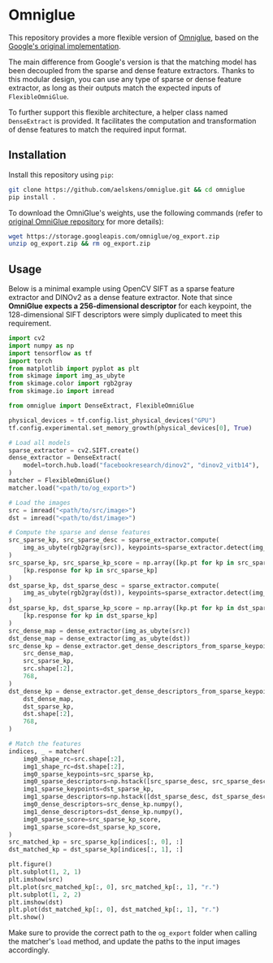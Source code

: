# Omniglue

This repository provides a more flexible version of [Omniglue](https://doi.org/10.1109/CVPR52733.2024.01878), based on the [Google's original implementation](https://github.com/google-research/omniglue).

The main difference from Google's version is that the matching model has been decoupled from the sparse and dense feature extractors. Thanks to this modular design, you can use any type of sparse or dense feature extractor, as long as their outputs match the expected inputs of `FlexibleOmniGlue`.

To further support this flexible architecture, a helper class named `DenseExtract` is provided. It facilitates the computation and transformation of dense features to match the required input format.

## Installation

Install this repository using `pip`:

```bash
git clone https://github.com/aelskens/omniglue.git && cd omniglue
pip install .
```

To download the OmniGlue's weights, use the following commands (refer to [original OmniGlue repository](https://github.com/google-research/omniglue) for more details):

```bash
wget https://storage.googleapis.com/omniglue/og_export.zip
unzip og_export.zip && rm og_export.zip
```

## Usage

Below is a minimal example using OpenCV SIFT as a sparse feature extractor and DINOv2 as a dense feature extractor. Note that since **OmniGlue expects a 256-dimensional descriptor** for each keypoint, the 128-dimensional SIFT descriptors were simply duplicated to meet this requirement.

```python
import cv2
import numpy as np
import tensorflow as tf
import torch
from matplotlib import pyplot as plt
from skimage import img_as_ubyte
from skimage.color import rgb2gray
from skimage.io import imread

from omniglue import DenseExtract, FlexibleOmniGlue

physical_devices = tf.config.list_physical_devices("GPU")
tf.config.experimental.set_memory_growth(physical_devices[0], True)

# Load all models
sparse_extractor = cv2.SIFT.create()
dense_extractor = DenseExtract(
    model=torch.hub.load("facebookresearch/dinov2", "dinov2_vitb14"),
)
matcher = FlexibleOmniGlue()
matcher.load("<path/to/og_export>")

# Load the images
src = imread("<path/to/src/image>")
dst = imread("<path/to/dst/image>")

# Compute the sparse and dense features
src_sparse_kp, src_sparse_desc = sparse_extractor.compute(
    img_as_ubyte(rgb2gray(src)), keypoints=sparse_extractor.detect(img_as_ubyte(rgb2gray(src)))
)
src_sparse_kp, src_sparse_kp_score = np.array([kp.pt for kp in src_sparse_kp]), np.array(
    [kp.response for kp in src_sparse_kp]
)
dst_sparse_kp, dst_sparse_desc = sparse_extractor.compute(
    img_as_ubyte(rgb2gray(dst)), keypoints=sparse_extractor.detect(img_as_ubyte(rgb2gray(dst)))
)
dst_sparse_kp, dst_sparse_kp_score = np.array([kp.pt for kp in dst_sparse_kp]), np.array(
    [kp.response for kp in dst_sparse_kp]
)
src_dense_map = dense_extractor(img_as_ubyte(src))
dst_dense_map = dense_extractor(img_as_ubyte(dst))
src_dense_kp = dense_extractor.get_dense_descriptors_from_sparse_keypoints(
    src_dense_map,
    src_sparse_kp,
    src.shape[:2],
    768,
)
dst_dense_kp = dense_extractor.get_dense_descriptors_from_sparse_keypoints(
    dst_dense_map,
    dst_sparse_kp,
    dst.shape[:2],
    768,
)

# Match the features
indices, _ = matcher(
    img0_shape_rc=src.shape[:2],
    img1_shape_rc=dst.shape[:2],
    img0_sparse_keypoints=src_sparse_kp,
    img0_sparse_descriptors=np.hstack([src_sparse_desc, src_sparse_desc]),
    img1_sparse_keypoints=dst_sparse_kp,
    img1_sparse_descriptors=np.hstack([dst_sparse_desc, dst_sparse_desc]),
    img0_dense_descriptors=src_dense_kp.numpy(),
    img1_dense_descriptors=dst_dense_kp.numpy(),
    img0_sparse_score=src_sparse_kp_score,
    img1_sparse_score=dst_sparse_kp_score,
)
src_matched_kp = src_sparse_kp[indices[:, 0], :]
dst_matched_kp = dst_sparse_kp[indices[:, 1], :]

plt.figure()
plt.subplot(1, 2, 1)
plt.imshow(src)
plt.plot(src_matched_kp[:, 0], src_matched_kp[:, 1], "r.")
plt.subplot(1, 2, 2)
plt.imshow(dst)
plt.plot(dst_matched_kp[:, 0], dst_matched_kp[:, 1], "r.")
plt.show()
```

Make sure to provide the correct path to the `og_export` folder when calling the matcher's `load` method, and update the paths to the input images accordingly.